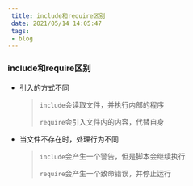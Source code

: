 ```yaml
---
 title: include和require区别 
 date: 2021/05/14 14:05:47 
 tags: 
 - blog 
---
```



### include和require区别 

- 引入的方式不同

  > `include`会读取文件，并执行内部的程序
  >
  > `require`会引入文件内的内容，代替自身

- 当文件不存在时，处理行为不同

  > `include`会产生一个警告，但是脚本会继续执行
  >
  > `require`会产生一个致命错误，并停止运行

